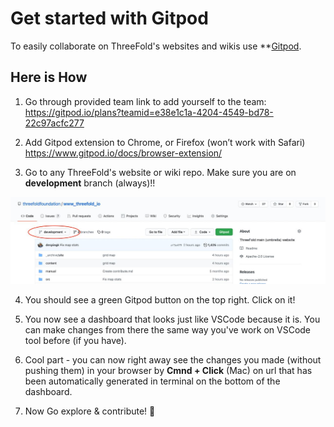 # Get started with Gitpod

To easily collaborate on ThreeFold's websites and wikis use **[Gitpod](https://www.gitpod.io).

## Here is How

1. Go through provided team link to add yourself to the team:
https://gitpod.io/plans?teamid=e38e1c1a-4204-4549-bd78-22c97acfc277

2. Add Gitpod extension to Chrome, or Firefox (won’t work with Safari)
https://www.gitpod.io/docs/browser-extension/

3. Go to any ThreeFold's website or wiki repo. Make sure you are on **development** branch (always)!!

![](img/gitpod_1.jpg)

4. You should see a green Gitpod button on the top right. Click on it!

5. You now see a dashboard that looks just like VSCode because it is. You can make changes from there the same way you've work on VSCode tool before (if you have).

6. Cool part - you can now right away see the changes you made (without pushing them) in your browser by **Cmnd + Click** (Mac) on url that has been automatically generated in terminal on the bottom of the dashboard.

7. Now Go explore & contribute! 🙂
